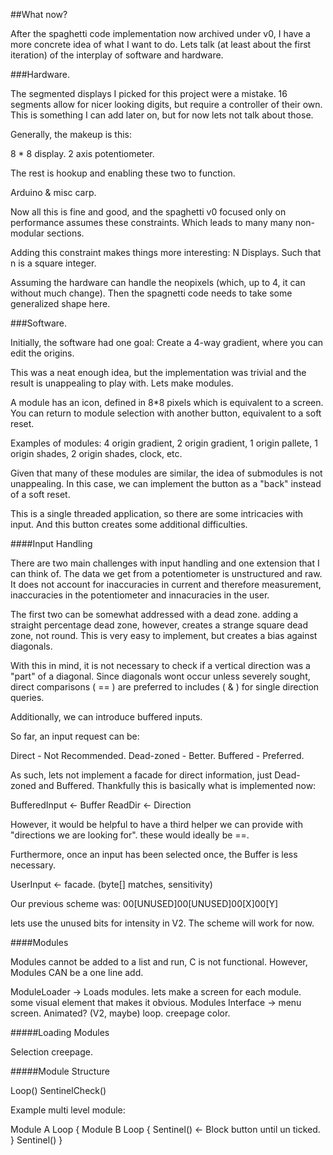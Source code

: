 ##What now?

After the spaghetti code implementation now archived under v0, I have a more concrete idea of what I want to do. Lets talk (at least about the first iteration) of the interplay of software and hardware.

###Hardware.

The segmented displays I picked for this project were a mistake. 16 segments allow for nicer looking digits, but require a controller of their own. This is something I can add later on, but for now lets not talk about those.

Generally, the makeup is this:

8 * 8 display.
2 axis potentiometer.

The rest is hookup and enabling these two to function.

Arduino & misc carp.

Now all this is fine and good, and the spaghetti v0 focused only on performance assumes these constraints. Which leads to many many non-modular sections.

Adding this constraint makes things more interesting: N Displays. Such that n is a square integer.

Assuming the hardware can handle the neopixels (which, up to 4, it can without much change). Then the spagnetti code needs to take some generalized shape here.

###Software.

Initially, the software had one goal:
Create a 4-way gradient, where you can edit the origins.

This was a neat enough idea, but the implementation was trivial and the result is unappealing to play with. Lets make modules.

A module has an icon, defined in 8*8 pixels which is equivalent to a screen. You can return to module selection with another button, equivalent to a soft reset.

Examples of modules:
4 origin gradient, 2 origin gradient, 1 origin pallete, 1 origin shades, 2 origin shades, clock, etc.

Given that many of these modules are similar, the idea of submodules is not unappealing. In this case, we can implement the button as a "back" instead of a soft reset.

This is a single threaded application, so there are some intricacies with input. And this button creates some additional difficulties.

####Input Handling

There are two main challenges with input handling and one extension that I can think of. The data we get from a potentiometer is unstructured and raw. It does not account for inaccuracies in current and therefore measurement, inaccuracies in the potentiometer and innacuracies in the user.

The first two can be somewhat addressed with a dead zone. adding a straight percentage dead zone, however, creates a strange square dead zone, not round. This is very easy to implement, but creates a bias against diagonals.

With this in mind, it is not necessary to check if a vertical direction was a "part" of a diagonal. Since diagonals wont occur unless severely sought, direct comparisons ( == ) are preferred to includes ( & ) for single direction queries.

Additionally, we can introduce buffered inputs.

So far, an input request can be:

Direct - Not Recommended.
Dead-zoned - Better.
Buffered - Preferred.

As such, lets not implement a facade for direct information, just Dead-zoned and Buffered. Thankfully this is basically what is implemented now:

BufferedInput <- Buffer
ReadDir <- Direction

However, it would be helpful to have a third helper we can provide with "directions we are looking for". these would ideally be ==.

Furthermore, once an input has been selected once, the Buffer is less necessary.

UserInput <- facade. (byte[] matches, sensitivity)

Our previous scheme was: 00[UNUSED]00[UNUSED]00[X]00[Y]

lets use the unused bits for intensity in V2. The scheme will work for now.

####Modules

Modules cannot be added to a list and run, C is not functional. However, Modules CAN be a one line add.

ModuleLoader ->
Loads modules.
lets make a screen for each module. some visual element that makes it obvious.
Modules Interface ->
menu screen. Animated? (V2, maybe)
loop.
creepage color.

#####Loading Modules

Selection creepage.

#####Module Structure

Loop()
SentinelCheck()

Example multi level module:

Module A Loop {
	Module B Loop {
		Sentinel() <- Block button until un ticked.
	}
	Sentinel()
}
